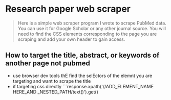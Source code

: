 # Research paper web scraper
> Here is a simple web scraper program I wrote to scrape PubMed data. You can use it for Google Scholar or any other journal source. You will need to find the CSS elements corresponding to the page you are scraping and add your own header to gain access.


## How to target the title, abstract, or keywords of another page not pubmed

-  use browser dev tools thE find the selEctors of the elemnt you are targeting and want to scrape the title
- if targeting css directly ```response.xpath('//ADD_ELEMENT_NAME HERE_AND _NESTED_PATH/text()').get()